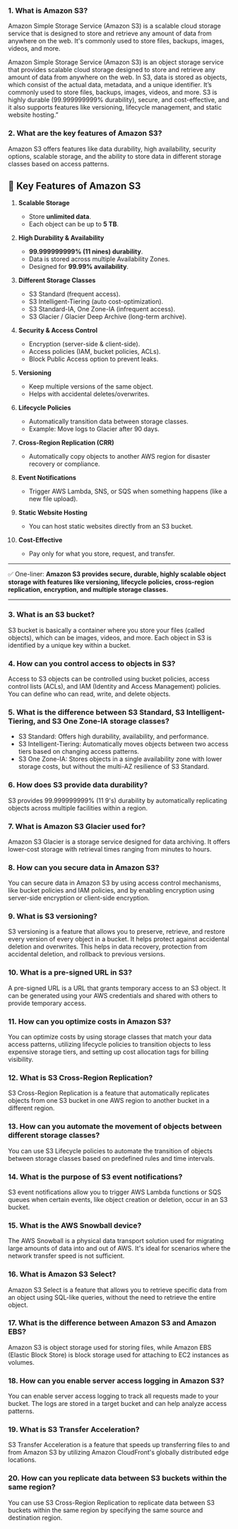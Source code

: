 ### 1. What is Amazon S3?
Amazon Simple Storage Service (Amazon S3) is a scalable cloud storage service that is designed to store and retrieve any amount of data from anywhere on the web. It's commonly used to store files, backups, images, videos, and more.

Amazon Simple Storage Service (Amazon S3) is an object storage service that provides scalable cloud storage designed to store and retrieve any amount of data from anywhere on the web. In S3, data is stored as objects, which consist of the actual data, metadata, and a unique identifier. It’s commonly used to store files, backups, images, videos, and more. S3 is highly durable (99.999999999% durability), secure, and cost-effective, and it also supports features like versioning, lifecycle management, and static website hosting.”

### 2. What are the key features of Amazon S3?
Amazon S3 offers features like data durability, high availability, security options, scalable storage, and the ability to store data in different storage classes based on access patterns.

## 🔹 Key Features of Amazon S3

1. **Scalable Storage**

   * Store **unlimited data**.
   * Each object can be up to **5 TB**.

2. **High Durability & Availability**

   * **99.999999999% (11 nines) durability**.
   * Data is stored across multiple Availability Zones.
   * Designed for **99.99% availability**.

3. **Different Storage Classes**

   * S3 Standard (frequent access).
   * S3 Intelligent-Tiering (auto cost-optimization).
   * S3 Standard-IA, One Zone-IA (infrequent access).
   * S3 Glacier / Glacier Deep Archive (long-term archive).

4. **Security & Access Control**

   * Encryption (server-side & client-side).
   * Access policies (IAM, bucket policies, ACLs).
   * Block Public Access option to prevent leaks.

5. **Versioning**

   * Keep multiple versions of the same object.
   * Helps with accidental deletes/overwrites.

6. **Lifecycle Policies**

   * Automatically transition data between storage classes.
   * Example: Move logs to Glacier after 90 days.

7. **Cross-Region Replication (CRR)**

   * Automatically copy objects to another AWS region for disaster recovery or compliance.

8. **Event Notifications**

   * Trigger AWS Lambda, SNS, or SQS when something happens (like a new file upload).

9. **Static Website Hosting**

   * You can host static websites directly from an S3 bucket.

10. **Cost-Effective**

    * Pay only for what you store, request, and transfer.

---

✅ One-liner:
**Amazon S3 provides secure, durable, highly scalable object storage with features like versioning, lifecycle policies, cross-region replication, encryption, and multiple storage classes.**

---


### 3. What is an S3 bucket?
S3 bucket is basically a container where you store your files (called objects), which can be images, videos, and more. Each object in S3 is identified by a unique key within a bucket.

### 4. How can you control access to objects in S3?
Access to S3 objects can be controlled using bucket policies, access control lists (ACLs), and IAM (Identity and Access Management) policies. You can define who can read, write, and delete objects.

### 5. What is the difference between S3 Standard, S3 Intelligent-Tiering, and S3 One Zone-IA storage classes?
- S3 Standard: Offers high durability, availability, and performance.
- S3 Intelligent-Tiering: Automatically moves objects between two access tiers based on changing access patterns.
- S3 One Zone-IA: Stores objects in a single availability zone with lower storage costs, but without the multi-AZ resilience of S3 Standard.

### 6. How does S3 provide data durability?
S3 provides 99.999999999% (11 9's) durability by automatically replicating objects across multiple facilities within a region.

### 7. What is Amazon S3 Glacier used for?
Amazon S3 Glacier is a storage service designed for data archiving. It offers lower-cost storage with retrieval times ranging from minutes to hours.

### 8. How can you secure data in Amazon S3?
You can secure data in Amazon S3 by using access control mechanisms, like bucket policies and IAM policies, and by enabling encryption using server-side encryption or client-side encryption.

### 9. What is S3 versioning?
S3 versioning is a feature that allows you to preserve, retrieve, and restore every version of every object in a bucket. It helps protect against accidental deletion and overwrites. This helps in data recovery, protection from accidental deletion, and rollback to previous versions.

### 10. What is a pre-signed URL in S3?
A pre-signed URL is a URL that grants temporary access to an S3 object. It can be generated using your AWS credentials and shared with others to provide temporary access.

### 11. How can you optimize costs in Amazon S3?
You can optimize costs by using storage classes that match your data access patterns, utilizing lifecycle policies to transition objects to less expensive storage tiers, and setting up cost allocation tags for billing visibility.

### 12. What is S3 Cross-Region Replication?
S3 Cross-Region Replication is a feature that automatically replicates objects from one S3 bucket in one AWS region to another bucket in a different region.

### 13. How can you automate the movement of objects between different storage classes?
You can use S3 Lifecycle policies to automate the transition of objects between storage classes based on predefined rules and time intervals.

### 14. What is the purpose of S3 event notifications?
S3 event notifications allow you to trigger AWS Lambda functions or SQS queues when certain events, like object creation or deletion, occur in an S3 bucket.

### 15. What is the AWS Snowball device?
The AWS Snowball is a physical data transport solution used for migrating large amounts of data into and out of AWS. It's ideal for scenarios where the network transfer speed is not sufficient.

### 16. What is Amazon S3 Select?
Amazon S3 Select is a feature that allows you to retrieve specific data from an object using SQL-like queries, without the need to retrieve the entire object.

### 17. What is the difference between Amazon S3 and Amazon EBS?
Amazon S3 is object storage used for storing files, while Amazon EBS (Elastic Block Store) is block storage used for attaching to EC2 instances as volumes.

### 18. How can you enable server access logging in Amazon S3?
You can enable server access logging to track all requests made to your bucket. The logs are stored in a target bucket and can help analyze access patterns.

### 19. What is S3 Transfer Acceleration?
S3 Transfer Acceleration is a feature that speeds up transferring files to and from Amazon S3 by utilizing Amazon CloudFront's globally distributed edge locations.

### 20. How can you replicate data between S3 buckets within the same region?
You can use S3 Cross-Region Replication to replicate data between S3 buckets within the same region by specifying the same source and destination region.
